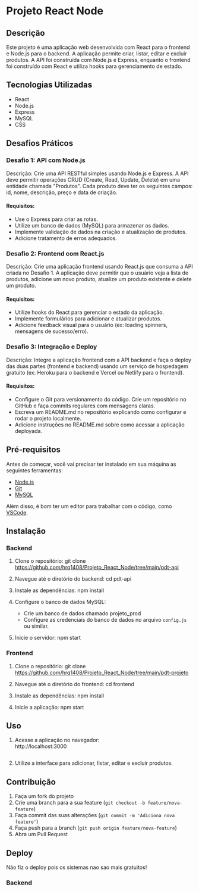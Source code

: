 # Projeto React Node

## Descrição

Este projeto é uma aplicação web desenvolvida com React para o frontend e Node.js para o backend. A aplicação permite criar, listar, editar e excluir produtos. A API foi construída com Node.js e Express, enquanto o frontend foi construído com React e utiliza hooks para gerenciamento de estado.

## Tecnologias Utilizadas

- React
- Node.js
- Express
- MySQL
- CSS

## Desafios Práticos

### Desafio 1: API com Node.js

Descrição: Crie uma API RESTful simples usando Node.js e Express. A API deve permitir operações CRUD (Create, Read, Update, Delete) em uma entidade chamada "Produtos". Cada produto deve ter os seguintes campos: id, nome, descrição, preço e data de criação.

#### Requisitos:
- Use o Express para criar as rotas.
- Utilize um banco de dados (MySQL) para armazenar os dados.
- Implemente validação de dados na criação e atualização de produtos.
- Adicione tratamento de erros adequados.

### Desafio 2: Frontend com React.js

Descrição: Crie uma aplicação frontend usando React.js que consuma a API criada no Desafio 1. A aplicação deve permitir que o usuário veja a lista de produtos, adicione um novo produto, atualize um produto existente e delete um produto.

#### Requisitos:
- Utilize hooks do React para gerenciar o estado da aplicação.
- Implemente formulários para adicionar e atualizar produtos.
- Adicione feedback visual para o usuário (ex: loading spinners, mensagens de sucesso/erro).

### Desafio 3: Integração e Deploy

Descrição: Integre a aplicação frontend com a API backend e faça o deploy das duas partes (frontend e backend) usando um serviço de hospedagem gratuito (ex: Heroku para o backend e Vercel ou Netlify para o frontend).

#### Requisitos:
- Configure o Git para versionamento do código. Crie um repositório no GitHub e faça commits regulares com mensagens claras.
- Escreva um README.md no repositório explicando como configurar e rodar o projeto localmente.
- Adicione instruções no README.md sobre como acessar a aplicação deployada.

## Pré-requisitos

Antes de começar, você vai precisar ter instalado em sua máquina as seguintes ferramentas:
- [Node.js](https://nodejs.org/en/)
- [Git](https://git-scm.com)
- [MySQL](https://www.mysql.com/)

Além disso, é bom ter um editor para trabalhar com o código, como [VSCode](https://code.visualstudio.com/).

## Instalação

### Backend

1. Clone o repositório:
    git clone https://github.com/hrq1408/Projeto_React_Node/tree/main/pdt-api
    
2. Navegue até o diretório do backend:
    cd pdt-api
    
3. Instale as dependências:
    npm install
    
4. Configure o banco de dados MySQL:
    - Crie um banco de dados chamado projeto_prod
    - Configure as credenciais do banco de dados no arquivo `config.js` ou similar.

5. Inicie o servidor:
    npm start
    

### Frontend

1. Clone o repositório:
    git clone https://github.com/hrq1408/Projeto_React_Node/tree/main/pdt-projeto

2. Navegue até o diretório do frontend:
    cd frontend
  
3. Instale as dependências:
    npm install
 
4. Inicie a aplicação:
    npm start


## Uso

1. Acesse a aplicação no navegador:    
    http://localhost:3000
    ```
2. Utilize a interface para adicionar, listar, editar e excluir produtos.


## Contribuição

1. Faça um fork do projeto
2. Crie uma branch para a sua feature (`git checkout -b feature/nova-feature`)
3. Faça commit das suas alterações (`git commit -m 'Adiciona nova feature'`)
4. Faça push para a branch (`git push origin feature/nova-feature`)
5. Abra um Pull Request

## Deploy

Não fiz o deploy pois os sistemas nao sao mais gratuitos!

### Backend



